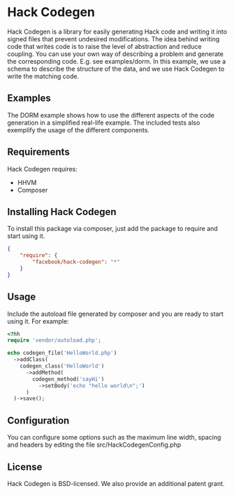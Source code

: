 # Hack Codegen
Hack Codegen is a library for easily generating Hack code and writing it
into signed files that prevent undesired modifications.
The idea behind writing code that writes code is to raise the level of
abstraction and reduce coupling.  You can use your own way of describing
a problem and generate the corresponding code.  E.g. see examples/dorm.
In this example, we use a schema to describe the structure of the data,
and we use Hack Codegen to write the matching code.


## Examples
The DORM example shows how to use the different aspects of the code
generation in a simplified real-life example.
The included tests also exemplify the usage of the different components.


## Requirements
Hack Codegen requires:
* HHVM
* Composer

## Installing Hack Codegen
To install this package via composer, just add the package to require and start using it.

```json
{
    "require": {
        "facebook/hack-codegen": "*"
    }
}
```

## Usage
Include the autoload file generated by composer and you are ready to start using it.
For example:

```php
<?hh
require 'vendor/autoload.php';

echo codegen_file('HelloWorld.php')
  ->addClass(
    codegen_class('HelloWorld')
      ->addMethod(
        codegen_method('sayHi')
          ->setBody('echo "hello world\n";')
      )
  )->save();

```

## Configuration
You can configure some options such as the maximum line width, spacing and
headers by editing the file src/HackCodegenConfig.php

## License
Hack Codegen is BSD-licensed. We also provide an additional patent grant.
